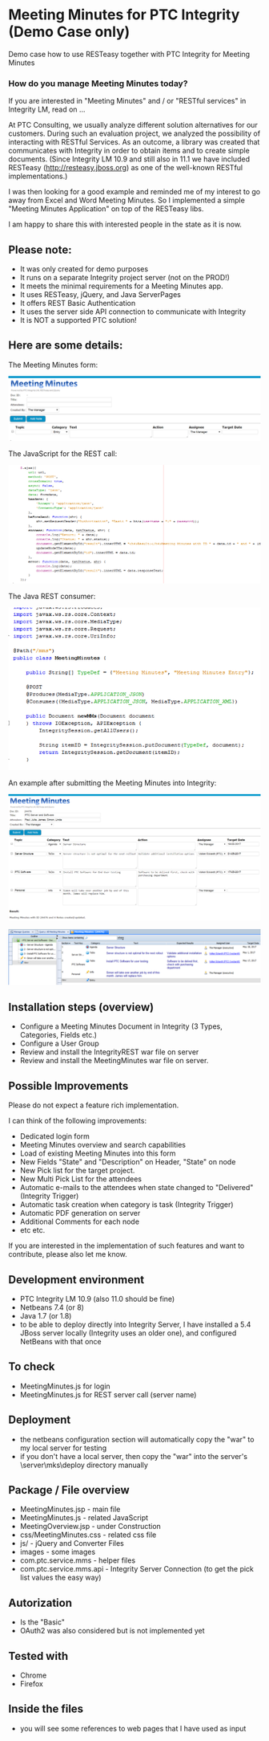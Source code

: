 # Meeting Minutes for PTC Integrity (Demo Case only)
Demo case how to use RESTeasy together with PTC Integrity for Meeting Minutes

### How do you manage Meeting Minutes today?

If you are interested in "Meeting Minutes" and / or "RESTful services" in Integrity LM, read on ...

At PTC Consulting, we usually analyze different solution alternatives for our customers. During such an evaluation project, we analyzed the possibility of interacting with RESTful Services. As an outcome, a library was created that communicates with Integrity in order to obtain items and to create simple documents. (Since Integrity LM 10.9 and still also in 11.1 we have included RESTeasy (http://resteasy.jboss.org) as one of the well-known RESTful implementations.)

I was then looking for a good example and reminded me of my interest to go away from Excel and Word Meeting Minutes. So I implemented a simple "Meeting Minutes Application" on top of the RESTeasy libs.

I am happy to share this with interested people in the state as it is now.
 
## Please note:

- It was only created for demo purposes
- It runs on a separate Integrity project server (not on the PROD!)
- It meets the minimal requirements for a Meeting Minutes app.
- It uses RESTeasy, jQuery, and Java ServerPages
- It offers REST Basic Authentication
- It uses the server side API connection to communicate with Integrity
- It is NOT a supported PTC solution!

## Here are some details:
The Meeting Minutes form:

![Empty Start Form](doc/MeetingMinutes1_EmptyForm.PNG)

The JavaScript for the REST call:

![JS Code](doc/MeetingMinutes1_JSCode.PNG)

The Java REST consumer:

![REST Code](doc/MeetingMinutes1_RSCode.PNG)

An example after submitting the Meeting Minutes into Integrity:

![Minutes Entered](doc/MeetingMinutes1.PNG)

![Final Result](doc/MeetingMinutes1_Result.PNG)
 
## Installation steps (overview)

- Configure a Meeting Minutes Document in Integrity (3 Types, Categories, Fields etc.)
- Configure a User Group
- Review and install the IntegrityREST war file on server
- Review and install the MeetingMinutes war file on server.
 
## Possible Improvements

Please do not expect a feature rich implementation.
 
I can think of the following improvements:

- Dedicated login form
- Meeting Minutes overview and search capabilities
- Load of existing Meeting Minutes into this form
- New Fields "State" and "Description" on Header, "State" on node
- New Pick list for the target project.
- New Multi Pick List for the attendees
- Automatic e-mails to the attendees when state changed to "Delivered" (Integrity Trigger)
- Automatic task creation when category is task (Integrity Trigger)
- Automatic PDF generation on server
- Additional Comments for each node
- etc etc.
 
If you are interested in the implementation of such features and want to contribute, please also let me know.
 
##  Development environment
- PTC Integrity LM 10.9 (also 11.0 should be fine)
- Netbeans 7.4 (or 8)
- Java 1.7 (or 1.8)
- to be able to deploy directly into Integrity Server, I have installed a 5.4 JBoss server locally (Integrity uses an older one), and configured NetBeans with that once

## To check
- MeetingMinutes.js for login
- MeetingMinutes.js for REST server call (server name)

## Deployment
- the netbeans configuration section will automatically copy the "war" to my local server for testing
- if you don't have a local server, then copy the "war" into the server's \server\mks\deploy directory manually

## Package / File overview
- MeetingMinutes.jsp - main file
- MeetingMinutes.js - related JavaScript
- MeetingOverview.jsp - under Construction
- css/MeetingMinutes.css - related css file 
- js/ - jQuery and Converter Files
- images - some images
- com.ptc.service.mms - helper files
- com.ptc.service.mms.api - Integrity Server Connection (to get the pick list values the easy way)

## Autorization
- Is the "Basic"
- OAuth2 was also considered but is not implemented yet

## Tested with
- Chrome
- Firefox

## Inside the files
- you will see some references to web pages that I have used as input
